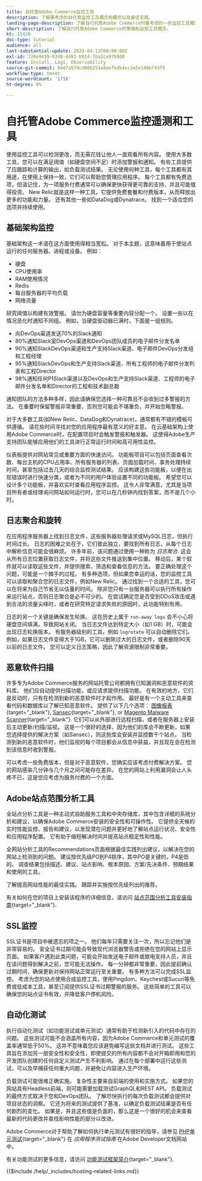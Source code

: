 ```yaml
---
title: 自托管Adobe Commerce监控工具
description: 了解要考虑的自托管监控工具概念和概念以及最佳实践。
landing-page-description: 了解自行托管Adobe Commerce时要考虑的一些监控工具概念和事项。
short-description: 了解自行托管Adobe Commerce的策略和监控工具概念。
kt: 11420
doc-type: tutorial
audience: all
last-substantial-update: 2023-04-13T00:00:00Z
exl-id: 728e9439-63d0-4481-b014-7ba2ce97b9d0
feature: Install, Logs, Observability
source-git-commit: 94d7a57dcd006251e8eefbdb4ec3a5e140bf43f9
workflow-type: tm+mt
source-wordcount: '1716'
ht-degree: 0%

---
```


# 自托管Adobe Commerce监控遥测和工具

使用监控工具可以检测更改，而无需花钱让他人一直观看所有内容。 使用大多数工具，您可以在满足阈值（如硬盘空间不足）时添加警报和通知。 有些工具提供了应跟踪和计算的输出，如负载测试结果。 无论使用何种工具，每个工具都有其用途，在使用上保持一致，它们可以帮助您管理应用程序。 每个工具都有免费选项，但请记住，为一项服务付费通常可以确保更快获得更可靠的支持，并且可能值得投资。 New Relic就是这样一种工具，它提供免费套餐和付费版本，从而释放出更多的功能和力量。 还有其他一些如DataDog或Dynatrace。 找到一个适合您的选项并持续使用。

## 基础架构监控

基础架构这一术语在这方面使用得相当宽松。 对于本主题，这意味着用于使站点运行的任何服务器、进程或设备。 例如：

* 硬盘
* CPU使用率
* RAM使用情况
* Redis
* 每台服务器的平均负载
* 网络流量

研究阈值以构建有效警报。 请勿为硬盘容量等重要内容分配一个。 设置一些以在情况恶化时通知不同组。 例如，当硬盘驱动器已满时，下面是一组规则。

* 向DevOps渠道发送70%的Slack通知
* 80%通知Slack室DevOps渠道和DevOps团队成员的电子邮件分发名单
* 90%通知SlackDevOps渠道和生产支持Slack渠道、电子邮件DevOps分发组和工程经理
* 95%通知SlackDevOps和生产支持Slack渠道、所有工程师的电子邮件分发列表和工程Director
* 98%通知任何P1Slack渠道以及DevOps和生产支持Slack渠道、工程师的电子邮件分发名单和Director的工程和技术副总裁

通知团队的方法多种多样，因此请确保您选择一种可靠且不会收到过多警报的方法。 在重要时保留警报非常重要，否则您可能会不堪重负，并开始忽略警报。

对于大多数工具(如New Relic、DataDog和Dynatrace)，通常都有不错的模板可供遵循。 请花些时间寻找对您的应用程序最有意义的好主意。 在云基础架构上使用Adobe Commerce时，在配置项目时会触发警报和触发器。 这使得Adobe生产支持团队能够应用他们的工具进行正常运行时间和高可用性监控。

仪表板提供对网站常见或重要方面的快速访问。 功能板项目可以包括页面查看次数、每台主机的CPU占用率、所有服务器的列表、页面加载时间、事务处理持续时间，甚至包括过去几天的综合监控测试结果。 应该构建这些功能板，以便在出现错误时进行快速分类，或者为不同的用户体验设置不同的功能板。 希望您可以设计多个功能板，并喜欢实时查看应用程序监控。 这令人非常满意，尤其是当项目所有者或经理询问网站如何运行时，您可以在几秒钟内找到答案，而不是几个小时。

## 日志聚合和旋转

在应用程序服务器上找到日志文件，这些服务器处理请求或MySQL日志，但执行时间过长。 日志的困难之处在于，它们彼此独立，要找到所有日志，从每个日志中解析信息可能会很麻烦。 许多年前，该问题通过使用一种称为 _日志聚合_. 这会从所有日志位置获取日志文件，并将这些文件推送到集中位置。 移动后，某个软件就可以读取这些文件，并提供搜索、筛选和查看信息的方法。 要正确处理这个问题，可能是一个棘手的过程。 有多种选项，但如果您幸运的话，您的监控工具可以读取和聚合您的日志文件，例如New Relic。 通过找到一个合适的工具，您可以在将来为自己节省无以估量的时间。 除非您只有一台服务器可以执行所有操作来运行站点，否则日志聚合是必不可少的。 在尝试确定您是否受到DDoS攻击或遇到合法的流量尖峰时，或者在研究特定请求失败的原因时，此功能特别有用。

日志的另一个关键是确保发生轮换。 这在历史上属于 `run-away logs` 会不小心将硬盘空间填满，导致网站关闭。 当日志文件达到特定大小（如1 GB）时，可能会出现日志轮换版本。 有服务器级别的工具，例如 `logrotate` 可以自动删除它们。 例如，如果日志文件变得大于1GB，它可以删除过大的日志文件，或者删除90天以前的日志文件。 您可以定义日志策略，因此了解资源限制非常重要。

## 恶意软件扫描

许多专为Adobe Commerce服务的网站托管公司都拥有已知漏洞和恶意软件的资料库。 他们应自动提供扫描功能，或应请求提供扫描功能。 在有效的地方，它们是反动的，只有在检测到新的恶意软件时才起作用。 最好是有一个主动工具来查看代码和数据库以了解已知恶意软件。 提供了以下几个选项： [图像报表](https://www.magereport.com){target="_blank"}, [Sansec](https://sansec.io){target="_blank"}, or [Magento Malware Scanner](https://github.com/gwillem/magento-malware-scanner){target="_blank"}. 它们可以从外部进行远程扫描，或者在服务器上安装后主动更新/扫描/监视。 这是一个很好的选择，因为他们的库会不断更新，如果您选择提供的解决方案（如Sansec），则这些库会安装并监控数千个站点。 当检测到新的恶意软件时，他们监视的每个项目都会从信息中获益，并且现在会在检测到该信息时收到警报。

可以考虑一些免费版本，但是对于恶意软件，您确实应该考虑付费解决方案。 您的网站感染几分钟与几个月之间可能存在差异。 在您的网站上利用漏洞会让人头疼不已，这是您应考虑为服务付费的一个方面。

## Adobe站点范围分析工具

全站点分析工具是一种主动式自助服务工具和中央存储库，其中包含详细的系统分析和建议，以确保Adobe Commerce安装的安全性和可操作性。 它提供全天候的实时性能监控、报告和建议，以发现潜在问题并更好地了解站点运行状况、安全性和应用程序配置。 它有助于缩短解决时间并提高站点稳定性和性能。

全网站分析工具的Recommendations页面根据最佳实践列出建议，以解决在您的网站上检测到的问题。 建议按优先级PO到P4排序，其中PO是关键的，P4是低的。 调查结果包括描述、建议、站点影响、根本原因、方案/先决条件、预期结果和使用的工具。

了解提高网站性能的最佳实践。 跟踪并实施按优先级列出的推荐。

有关如何在您的项目上安装该程序的详细信息，请访问 [站点范围分析工具安装指南](https://experienceleague.adobe.com/docs/commerce-operations/tools/site-wide-analysis-tool/installation.html){target="_blank"}.

## SSL监控

SSL证书是项目中被遗忘的项之一。 他们每年只需要关注一次，所以忘记他们是非常容易的。 安全证书过期可能会导致现代浏览器警告或拒绝在您的网站上显示页面。 如果客户遇到此类问题，可能会开始发送电子邮件或致电支持人员，并且在该问题得到解决之前，您可能无法操作。 每一分钟都非常重要，因此提前确认过期时间，确保更新对保持网站正常运行至关重要。 有多种方法可以完成SSL监控。 考虑为您的站点使用合成监控工具，使用Pingdom、Keychest或Sucuri等免费或低成本工具，甚至订阅提供SSL证书过期警报的服务。 这些简单的工具可以确保您的站点证书有效，并降低客户停机风险。

## 自动化测试

执行自动化测试（如功能测试或单元测试）通常有助于检测新引入的代码中存在的问题。 这些测试可能不会涵盖所有内容，因为Adobe Commerce和单元测试的覆盖率通常低于50%。 这并不意味着您应该避免编写这些文档并进行测试。 这些工具旨在添加另一层安全性和安全性，即使提交的所有内容都不会对开箱即用和您的开发团队创建的任何自定义测试产生不利影响。 通过在每个部署中运行这些测试，可以及早捕获任何重大问题，并避免让内容进入生产环境。

负载测试可能很难正确实施。 复杂性主要来自前端的使用和实施方式。 如果您的网站具有Headless前端，则可能需要加载测试GraphQL和REST API。 负载测试的最终方式取决于您和DevOps团队。 了解尽快执行的每次负载测试都会提供对项目状态的洞察。 它还为将来的测试提供了基准，以确定负载测试结果是否有任何剧烈的变化。 如果是，并且这些值是负面的，那么这是一个很好的机会来查看最新的代码更改并查找影响性能的部分以改进。

Adobe Commerce对于帮助了解如何执行单元测试有很好的指导，请参见 [PHP单元测试](https://developer.adobe.com/commerce/testing/guide/unit/){target="_blank"} 在 _应用程序测试指南_ 在Adobe Developer文档网站中。

有关功能测试的更多信息，请访问 [功能测试框架简介](https://developer.adobe.com/commerce/testing/functional-testing-framework/){target="_blank"}.


{{$include /help/_includes/hosting-related-links.md}}
